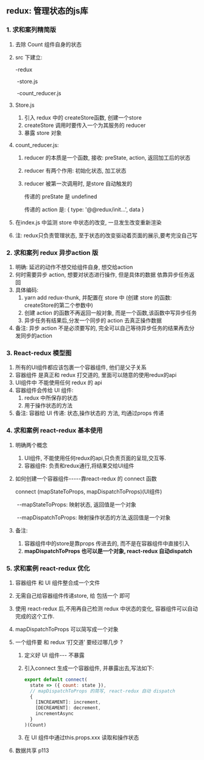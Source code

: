 ## redux: 管理状态的js库

### 1. 求和案列精简版

1. 去除 Count 组件自身的状态

2. src 下建立:

   -redux

   ​	-store.js

   ​	-count_reducer.js

3. Store.js

   1. 引入 redux 中的 createStore函数, 创建一个store
   2. createStore 调用时要传入一个为其服务的 reducer
   3. 暴露 store 对象

4. count_reducer.js:

   1. reducer 的本质是一个函数, 接收: preState, action, 返回加工后的状态

   2. reducer 有两个作用: 初始化状态, 加工状态

   3. reducer 被第一次调用时, 是store 自动触发的

      传递的 preState 是 undefined

      传递的 action 是: { type: '@@redux/init...', data }

5. 在index.js 中监测 store 中状态的改变, 一旦发生改变重新渲染 <App />

6. 注: redux只负责管理状态, 至于状态的改变驱动着页面的展示,要考完没自己写



### 2. 求和案列 redux 异步action 版

1. 明确: 延迟的动作不想交给组件自身, 想交给action
2. 何时需要异步 action, 想要对状态进行操作, 但是具体的数据 依靠异步任务返回
3. 具体编码:
   1. yarn add redux-thunk, 并配置在 store 中 (创建 store 的函数: createStore的第二个参数中)
   2. 创建 action 的函数不再返回一般对象, 而是一个函数,该函数中写异步任务
   3. 异步任务有结果后,分发一个同步的 action 去真正操作数据
4. 备注: 异步 action 不是必须要写的, 完全可以自己等待异步任务的结果再去分发同步的action



### 3. React-redux 模型图

1. 所有的UI组件都应该包裹一个容器组件, 他们是父子关系
2. 容器组件 是真正和 redux 打交道的, 里面可以随意的使用redux的api
3. UI组件中 不能使用任何 redux 的 api
4. 容器组件会传给 UI 组件: 
   1. redux 中所保存的状态
   2. 用于操作状态的方法
5. 备注: 容器给 UI 传递: 状态,操作状态的 方法, 均通过props 传递



### 4. 求和案例 react-redux 基本使用

1. 明确两个概念

   1. UI组件, 不能使用任何redux的api,只负责页面的呈现,交互等.
   2. 容器组件: 负责和redux通行,将结果交给UI组件

2. 如何创建一个容器组件-----靠react-redux 的 connect 函数

   connect (mapStateToProps, mapDispatchToProps)(UI组件)

   ​	--mapStateToProps: 映射状态, 返回值是一个对象

   ​	--mapDispatchToProps: 映射操作状态的方法,返回值是一个对象

3. 备注: 

   1. 容器组件中的store是靠props 传进去的, 而不是在容器组件中直接引入
   2. **mapDispatchToProps 也可以是一个对象, react-redux 自动dispatch**

### 5. 求和案例 react-redux 优化

1. 容器组件 和 UI 组件整合成一个文件

2. 无需自己给容器组件传递store, 给 <App /> 包括一个<Provider store={store} /> 即可

3. 使用 react-redux 后,不用再自己检测 redux 中状态的变化, 容器组件可以自动完成的这个工作.

4. mapDispatchToProps  可以简写成一个对象

5. 一个组件要 和 redux ‘打交道’ 要经过哪几步 ?

   1. 定义好 UI 组件--- 不暴露

   2. 引入connect 生成一个容器组件, 并暴露出去,写法如下:

      ```jsx
      export default connect(
        state => ({ count: state }),
        // mapDispatchToProps 的简写, react-redux 自动 dispatch
        {
          [INCREAMENT]: increment,
          [DECREAMENT]: decrement,
          incrementAsync
        }
      )(Count)
      ```

   3. 在 UI 组件中通过this.props.xxx 读取和操作状态
   
6. 数据共享 p113
